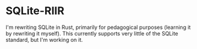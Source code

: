 # SQLite-RIIR

I'm rewriting SQLite in Rust, primarily for pedagogical purposes (learning it by rewriting it
myself). This currently supports very little of the SQLite standard, but I'm working on it.
